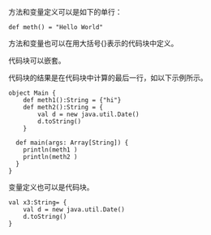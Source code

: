 方法和变量定义可以是如下的单行：

```
def meth() = "Hello World"

```

方法和变量也可以在用大括号{}表示的代码块中定义。

代码块可以嵌套。

代码块的结果是在代码块中计算的最后一行，如以下示例所示。

```
object Main {
    def meth1():String = {"hi"}
    def meth2():String = {
        val d = new java.util.Date()
        d.toString()
    }

  def main(args: Array[String]) {
    println(meth1 )
    println(meth2 )
  }
}

```

变量定义也可以是代码块。

```
val x3:String= {
    val d = new java.util.Date()
    d.toString()
}

```